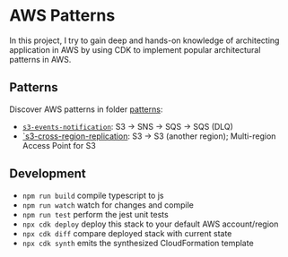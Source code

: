 # AWS Patterns

In this project, I try to gain deep and hands-on knowledge of architecting application in AWS by using CDK to implement
popular architectural patterns in AWS.

## Patterns

Discover AWS patterns in folder [patterns](./patterns):
- [`s3-events-notification`](./patterns/s3-events-notification): S3 → SNS → SQS → SQS (DLQ) 
- [`s3-cross-region-replication](./patterns/s3-cross-region-replication): S3 → S3 (another region); Multi-region Access Point for S3

## Development

* `npm run build`   compile typescript to js
* `npm run watch`   watch for changes and compile
* `npm run test`    perform the jest unit tests
* `npx cdk deploy`  deploy this stack to your default AWS account/region
* `npx cdk diff`    compare deployed stack with current state
* `npx cdk synth`   emits the synthesized CloudFormation template
